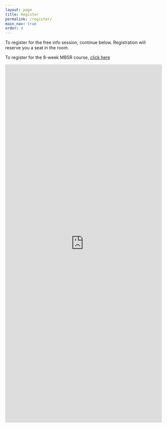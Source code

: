 ```yaml
---
layout: page
title: Register
permalink: /register/
main_nav: true
order: 4
---
```


To register for the free info session, continue below. Registration will reserve you a seat in the room.

To register for the 8-week MBSR course, [click here](/register-8week-mbsr/)

<iframe width="100%" height="1150px" src= "https://forms.office.com/Pages/ResponsePage.aspx?id=DQSIkWdsW0yxEjajBLZtrQAAAAAAAAAAAAMAAOkJCbBUMkU3V0FKQjAzUVhaTzI1Tk5FOFRHRlFWSy4u&embed=true" frameborder= "0" marginwidth= "0" marginheight= "0" style= "border: none; max-width:100%;" allowfullscreen webkitallowfullscreen mozallowfullscreen msallowfullscreen> </iframe>
